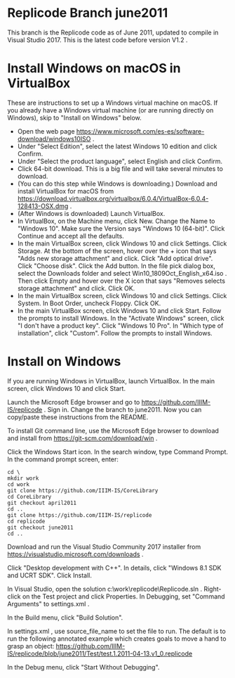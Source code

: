 Replicode Branch june2011
=========================

This branch is the Replicode code as of June 2011, updated to compile in Visual Studio 2017.
This is the latest code before version V1.2 .

Install Windows on macOS in VirtualBox
======================================

These are instructions to set up a Windows virtual machine on macOS. If you already have a
Windows virtual machine (or are running directly on Windows), skip to "Install on Windows" below.

* Open the web page https://www.microsoft.com/es-es/software-download/windows10ISO .
* Under "Select Edition", select the latest Windows 10 edition and click Confirm.
* Under "Select the product language", select English and click Confirm.
* Click 64-bit download. This is a big file and will take several minutes to download.
* (You can do this step while Windows is downloading.) Download and install VirtualBox for macOS from https://download.virtualbox.org/virtualbox/6.0.4/VirtualBox-6.0.4-128413-OSX.dmg .
* (After Windows is downloaded) Launch VirtualBox.
* In VirtualBox, on the Machine menu, click New. Change the Name to "Windows 10". Make sure the Version says "Windows 10 (64-bit)".  Click Continue and accept all the defaults.
* In the main VirtualBox screen, click Windows 10 and click Settings. Click Storage. At the bottom of the screen, hover over the + icon that says "Adds new storage attachment" and click. Click "Add optical drive". Click "Choose disk". Click the Add button. In the file pick dialog box, select the Downloads folder and select Win10_1809Oct_English_x64.iso . Then click Empty and hover over the X icon that says "Removes selects storage attachment" and click. Click OK.
* In the main VirtualBox screen, click Windows 10 and click Settings. Click System. In Boot Order, uncheck Floppy. Click OK.
* In the main VirtualBox screen, click Windows 10 and click Start. Follow the prompts to install Windows. In the "Activate Windows" screen, click "I don't have a product key". Click "Windows 10 Pro". In "Which type of installation", click "Custom". Follow the prompts to install Windows.

Install on Windows
==================

If you are running Windows in VirtualBox, launch VirtualBox. In the main screen, click Windows 10 and click Start.

Launch the Microsoft Edge browser and go to https://github.com/IIIM-IS/replicode . Sign in. Change the branch to june2011. Now you can copy/paste these instructions from the README. 

To install Git command line, use the Microsoft Edge browser to download and install from https://git-scm.com/download/win .

Click the Windows Start icon. In the search window, type Command Prompt. In the command prompt screen, enter:

    cd \
    mkdir work
    cd work
    git clone https://github.com/IIIM-IS/CoreLibrary
    cd CoreLibrary
    git checkout april2011
    cd ..
    git clone https://github.com/IIIM-IS/replicode
    cd replicode
    git checkout june2011
    cd ..

Download and run the Visual Studio Community 2017 installer from https://visualstudio.microsoft.com/downloads .

Click "Desktop development with C++". In details, click "Windows 8.1 SDK and UCRT SDK". Click Install.

In Visual Studio, open the solution c:\work\replicode\Replicode.sln . Right-click on the Test project and click Properties. In Debugging, set "Command Arguments" to settings.xml .

In the Build menu, click "Build Solution".

In settings.xml , use source_file_name to set the file to run. The default is to run the following annotated example which creates goals to move a hand to grasp an object: https://github.com/IIIM-IS/replicode/blob/june2011/Test/test.1.2011-04-13.v1_0.replicode

In the Debug menu, click "Start Without Debugging".



